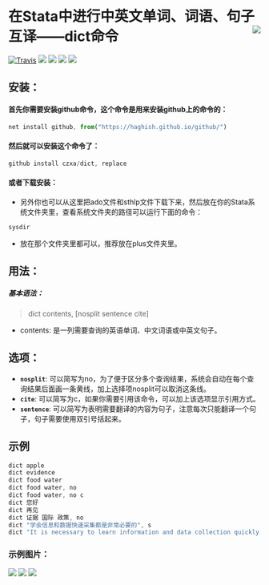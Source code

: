 在Stata中进行中英文单词、词语、句子互译——dict命令<img src="https://github.com/czxa/Web_data_Source/raw/master/e_learning.png" align="right" />
========================================================
[![Travis](https://img.shields.io/travis/rust-lang/rust.svg?style=plastic)](http:www.czxa.top) [![](https://img.shields.io/badge/Stata-dict-brightgreen.svg?style=plastic)](http://www.czxa.top) [![](https://img.shields.io/badge/github-Stata-orange.svg?style=plastic)](http://www.czxa.top) [![](https://img.shields.io/badge/platform-Windows_os|Mac_os-orange.svg?style=plastic)](http://www.czxa.top) [![](https://img.shields.io/badge/Fork-30-orange.svg?style=social)](http://www.czxa.top)

安装：
--------

#### 首先你需要安装github命令，这个命令是用来安装github上的命令的：
```js
net install github, from("https://haghish.github.io/github/")
```

#### 然后就可以安装这个命令了：
```js
github install czxa/dict, replace
```
<!--more-->
#### 或者下载安装：
* 另外你也可以从这里把ado文件和sthlp文件下载下来，然后放在你的Stata系统文件夹里，查看系统文件夹的路径可以运行下面的命令：

```js
sysdir
```

* 放在那个文件夹里都可以，推荐放在plus文件夹里。

用法：
--------

##### 基本语法：

> dict contents, [nosplit sentence cite]

* contents: 是一列需要查询的英语单词、中文词语或中英文句子。

选项：
--------

* **`nosplit`**: 可以简写为no，为了便于区分多个查询结果，系统会自动在每个查询结果后面画一条黄线，加上选择项nosplit可以取消这条线。
* **`cite`**: 可以简写为c，如果你需要引用该命令，可以加上该选项显示引用方式。
* **`sentence`**: 可以简写为表明需要翻译的内容为句子，注意每次只能翻译一个句子，句子需要使用双引号括起来。


示例
--------

```js
dict apple
dict evidence
dict food water
dict food water, no
dict food water, no c
dict 您好
dict 再见
dict 证据 国际 政策, no
dict "学会信息和数据快速采集都是非常必要的", s
dict "It is necessary to learn information and data collection quickly.", s
```

### 示例图片：

![](https://github.com/czxa/dict/raw/master/example.png)
![](https://github.com/czxa/dict/raw/master/example1.png)
![](https://github.com/czxa/dict/raw/master/example2.png)
